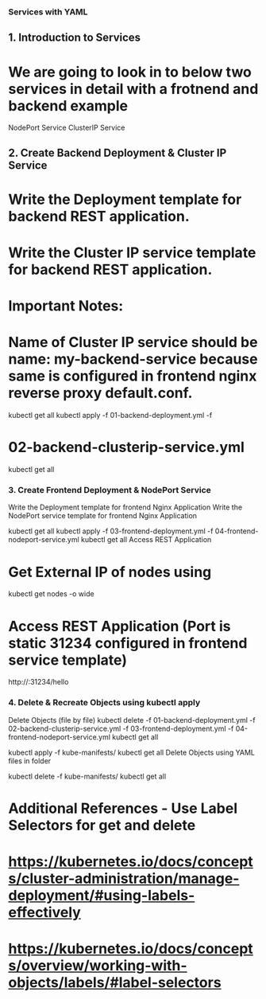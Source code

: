 ### Services with YAML
## 1. Introduction to Services
# We are going to look in to below two services in detail with a frotnend and backend example
NodePort Service
ClusterIP Service
## 2. Create Backend Deployment & Cluster IP Service
# Write the Deployment template for backend REST application.
# Write the Cluster IP service template for backend REST application.
# Important Notes:
# Name of Cluster IP service should be name: my-backend-service because same is configured in frontend nginx reverse proxy default.conf.

kubectl get all
kubectl apply -f 01-backend-deployment.yml -f 
# 02-backend-clusterip-service.yml
kubectl get all
### 3. Create Frontend Deployment & NodePort Service
Write the Deployment template for frontend Nginx Application
Write the NodePort service template for frontend Nginx Application

kubectl get all
kubectl apply -f 03-frontend-deployment.yml -f 04-frontend-nodeport-service.yml
kubectl get all
Access REST Application
# Get External IP of nodes using
kubectl get nodes -o wide

# Access REST Application  (Port is static 31234 configured in frontend service template)
http://<node1-public-ip>:31234/hello
### 4. Delete & Recreate Objects using kubectl apply
Delete Objects (file by file)
kubectl delete -f 01-backend-deployment.yml -f 02-backend-clusterip-service.yml -f 03-frontend-deployment.yml -f 04-frontend-nodeport-service.yml
kubectl get all

kubectl apply -f kube-manifests/
kubectl get all
Delete Objects using YAML files in folder

kubectl delete -f kube-manifests/
kubectl get all

# Additional References - Use Label Selectors for get and delete
# https://kubernetes.io/docs/concepts/cluster-administration/manage-deployment/#using-labels-effectively
# https://kubernetes.io/docs/concepts/overview/working-with-objects/labels/#label-selectors